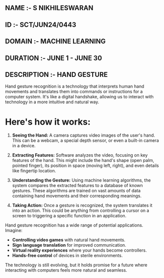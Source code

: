 ## NAME :- S NIKHILESWARAN
## ID :- SCT/JUN24/0443
## DOMAIN :- MACHINE LEARNING
## DURATION :- JUNE 1 - JUNE 30
## DESCRIPTION :- HAND GESTURE
Hand gesture recognition is a technology that interprets human hand movements and translates them into commands or instructions for a computer system. It's like a digital handshake, allowing us to interact with technology in a more intuitive and natural way.

# Here's how it works:

1. **Seeing the Hand:**  A camera captures video images of the user's hand. This can be a webcam, a special depth sensor, or even a built-in camera in a device.

2. **Extracting Features:**  Software analyzes the video, focusing on key features of the hand. This might include the hand's shape (open palm, pointed finger), its position in space (moving left, right), and even details like fingertip location. 

3. **Understanding the Gesture:**  Using machine learning algorithms, the system compares the extracted features to a database of known gestures. These algorithms are trained on vast amounts of data containing hand movements and their corresponding meanings.

4. **Taking Action:** Once a gesture is recognized, the system translates it into an action. This could be anything from controlling a cursor on a screen to triggering a specific function in an application.

Hand gesture recognition has a wide range of potential applications. Imagine:

* **Controlling video games** with natural hand movements.
* **Sign language translation** for improved communication.
* **Virtual reality experiences** where your hands become controllers.
* **Hands-free control** of devices in sterile environments.

The technology is still evolving, but it holds promise for a future where interacting with computers feels more natural and seamless. 
